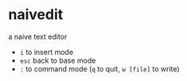 # naivedit

a naive text editor

- `i` to insert mode
- `esc` back to base mode
- `:` to command mode (`q` to quit, `w [file]` to write)
